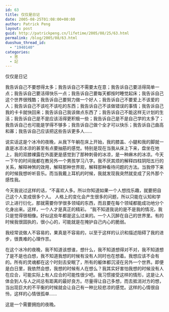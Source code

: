 ```yaml
---
id: 63
title: 仅仅是日记
date: 2005-08-25T01:08:00+00:00
author: Patrick Peng
layout: post
guid: http://patrickpeng.cn/lifetime/2005/08/25/63.html
permalink: /blog/2005/08/63.html
duoshuo_thread_id:
  - "1940140"
categories:
  - 思
  - 記
---
```

<p>仅仅是日记</p>  <p>我告诉自己不要想得太多；我告诉自己不需要太在意；我告诉自己要活得简单一点；我告诉自己要活得快乐一点；我告诉自己要每天都按时睡觉起床；我告诉自己这个世界很残酷；我告诉自己要努力做一个好人；我告诉自己不要爱上不该爱的人；我告诉自己不该吃不该吃的东西；我告诉自己不该做错误的事情；我告诉自己我的卡卡就快回来；我告诉自己我该做点东西了；我告诉自己不能这样无计划的生活；我告诉自己是不是应该活得更积极一些；我告诉自己是不是自己学的太多了；我告诉自己也可能是学得不够多；我告诉自己做个全才可以快乐；我告诉自己曲高和寡；我告诉自己应该把这些告诉更多人……</p>  <p>说实话这是个冰冷的夜晚，从我下午躺在床上开始，我的膝盖、小腿和我的脚就一直是冰凉冰凉的甚至有点要抽筋的感觉。特别是现在当我从床上下来，盘坐在地上，我的双膝裸露在外面更是感觉到了那种刺骨的冰凉，是一种麻木的冰凉。今天一下午的时间我都在教另外一个男孩学习八字。我不厌其烦的解释四柱阴阳五行的关系，解释神煞的效用，解释那种世界观，解释那种看待问题的方法。当我停下来的时候我想听听音乐。而当我戴上耳机的时候，我就发现我突然就变成了另外那个感性我。</p>  <p>今天我说过这样的话，“不喜欢人多。所以你知道如果一个人想找乐趣，就要把自己这个人变成很多个人。 人格上的变化会产生很多的问题，所以只能在认知和学识上进行衍化，那就需要你学很多领域的东西，而且要在每个领域都能成功地分个化身出来。这样，一个人才是真正的精彩。 ”我不知道我说的是不是我的情况，我只是觉得很相像。好似这些年都是这么过来的。一个人沉醉在自己的世界里。有的时候我很固执的，很小心的，可能就是在掩护自己内心的脆弱。</p>  <p>我经常说做人不容易的，果真是不容易的，以至于这样的认识和描述阻碍了我的进步，很畏难的心理作祟。</p>  <p>在这个冰冷的夜晚，我不知道该想谁，想什么，我不知道想得对不对，我不知道想了是不是也白想，我不知道我想的时候有没有人同时也在想着。我想应该不会有的。所有的灵魂都在这个时刻去安眠了，所有的躯体都沉浸在另外一个世界。即便是白日里，我依然会想，我想的时候有人在想么？我其实好害怕我想的时候没有人在应合，可能实际上有人应合的可能性很少吧。我习惯接受这样的情形，这是让人体会到人与人之间总有距离的最好良方。尽量得让自己多想，而去抵消对方的想，当出现巨大的不平衡的时候就会让自己有一种比较悲凉的感觉。这样的心情很自怜，这样的心情很孤单……</p>  <p>这是一个需要拥抱的夜晚。</p>